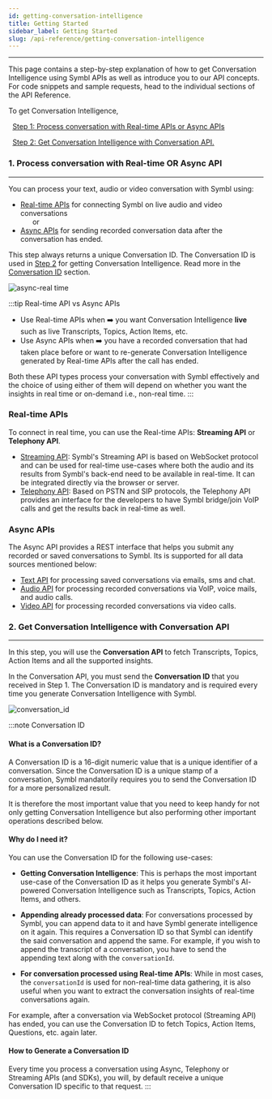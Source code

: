 ```yaml
---
id: getting-conversation-intelligence
title: Getting Started
sidebar_label: Getting Started
slug: /api-reference/getting-conversation-intelligence
---
```

---
 
This page contains a step-by-step explanation of how to get Conversation Intelligence using Symbl APIs as well as introduce you to our API concepts. For code snippets and sample requests, head to the individual sections of the API Reference.
 
To get Conversation Intelligence,
 
&nbsp;&nbsp;[Step 1: Process conversation with Real-time APIs or Async APIs](#1-process-conversation-with-real-time-or-async-api) <br/>
 
&nbsp;&nbsp;[Step 2: Get Conversation Intelligence with Conversation API.](#2-get-conversation-intelligence-with-conversation-api)
 
### 1. Process conversation with Real-time OR Async API
---
You can process your text, audio or video conversation with Symbl using:
- [Real-time APIs](#real-time-apis) for connecting Symbl on live audio and video conversations<br/>
&nbsp;&nbsp;&nbsp;&nbsp;&nbsp; or
- [Async APIs](#async-apis) for sending recorded conversation data after the conversation has ended.
 
This step always returns a unique Conversation ID. The Conversation ID is used in [Step 2](#2-get-conversation-intelligence-with-conversation-api) for getting Conversation Intelligence. Read more in the [Conversation ID](#what-is-a-conversation-id) section.
 
![async-real time](/img/real-time-async-flow-diagram.png)
 
 
:::tip Real-time API vs Async APIs
 
- Use Real-time APIs when ➡️ you want Conversation Intelligence **live** such as live Transcripts, Topics, Action Items, etc.
- Use Async APIs when ➡️ you have a recorded conversation that had taken place before or want to re-generate Conversation Intelligence generated by Real-time APIs after the call has ended.
 
Both these API types process your conversation with Symbl effectively and the choice of using either of them will depend on whether you want the insights in real time or on-demand i.e., non-real time.
:::
 
### Real-time APIs
 
To connect in real time, you can use the Real-time APIs: **Streaming API** or **Telephony API**.
 
- [Streaming API](/docs/streamingapi/introduction):
Symbl's Streaming API is based on WebSocket protocol and can be used for real-time use-cases where both the audio and its results from Symbl's back-end need to be available in real-time. It can be integrated directly via the browser or server.
- [Telephony API](/docs/telephony/introduction):
Based on PSTN and SIP protocols, the Telephony API provides an interface for the developers to have Symbl bridge/join VoIP calls and get the results back in real-time as well.
 
### Async APIs
The Async API provides a REST interface that helps you submit any recorded or saved conversations to Symbl. Its is supported for all data sources mentioned below:
 
- [Text API](/docs/async-api/overview/text/post-text) for processing saved conversations via emails, sms and chat.
- [Audio API](/docs/async-api/overview/audio/post-audio) for processing recorded conversations via VoIP, voice mails, and audio calls.
- [Video API](/docs/async-api/overview/video/post-video) for processing recorded conversations via video calls.
 
### 2. Get Conversation Intelligence with Conversation API
---
 
In this step, you will use the **Conversation API** to fetch Transcripts, Topics, Action Items and all the supported insights.
 
In the Conversation API, you must send the **Conversation ID** that you received in Step 1. The Conversation ID is mandatory and is required every time you generate Conversation Intelligence with Symbl.
 
![conversation_id](/img/conversation_id.png)
 
:::note Conversation ID
#### What is a Conversation ID?
A Conversation ID is a 16-digit numeric value that is a unique identifier of a conversation. Since the Conversation ID is a unique stamp of a conversation, Symbl mandatorily requires you to send the Conversation ID for a more personalized result.
 
It is therefore the most important value that you need to keep handy for not only getting Conversation Intelligence but also performing other important operations described below.
 
#### Why do I need it?
You can use the Conversation ID for the following use-cases:
 
- **Getting Conversation Intelligence**: This is perhaps the most important use-case of the Conversation ID as it helps you generate Symbl's AI- powered Conversation Intelligence such as Transcripts, Topics, Action Items, and others.
 
- **Appending already processed data**: For conversations processed by Symbl, you can append data to it and have Symbl generate intelligence on it again. This requires a Conversation ID so that Symbl can identify the said conversation and append the same. For example, if you wish to append the transcript of a conversation, you have to send the appending text along with the `conversationId`.
 
- **For conversation processed using Real-time APIs**: While in most cases, the `conversationId` is used for non-real-time data gathering, it is also useful when you want to extract the conversation insights of real-time conversations again. 
 
For example, after a conversation via WebSocket protocol (Streaming API) has ended, you can use the Conversation ID to fetch Topics, Action Items, Questions, etc. again later.
 
 
#### How to Generate a Conversation ID
 
Every time you process a conversation using Async, Telephony or Streaming APIs (and SDKs), you will, by default receive a unique Conversation ID specific to that request.
:::

